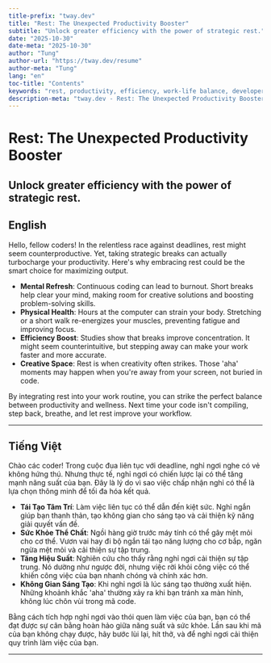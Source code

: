 ```yaml
---
title-prefix: "tway.dev"
title: "Rest: The Unexpected Productivity Booster"
subtitle: "Unlock greater efficiency with the power of strategic rest."
date: "2025-10-30"
date-meta: "2025-10-30"
author: "Tung"
author-url: "https://tway.dev/resume"
author-meta: "Tung"
lang: "en"
toc-title: "Contents"
keywords: "rest, productivity, efficiency, work-life balance, developer health"
description-meta: "tway.dev - Rest: The Unexpected Productivity Booster - Unlock greater efficiency with the power of strategic rest."
---
```


# Rest: The Unexpected Productivity Booster
## Unlock greater efficiency with the power of strategic rest.

## English
Hello, fellow coders! In the relentless race against deadlines, rest might seem counterproductive. Yet, taking strategic breaks can actually turbocharge your productivity. Here's why embracing rest could be the smart choice for maximizing output.

- **Mental Refresh**: Continuous coding can lead to burnout. Short breaks help clear your mind, making room for creative solutions and boosting problem-solving skills.
- **Physical Health**: Hours at the computer can strain your body. Stretching or a short walk re-energizes your muscles, preventing fatigue and improving focus.
- **Efficiency Boost**: Studies show that breaks improve concentration. It might seem counterintuitive, but stepping away can make your work faster and more accurate.
- **Creative Space**: Rest is when creativity often strikes. Those 'aha' moments may happen when you're away from your screen, not buried in code.

By integrating rest into your work routine, you can strike the perfect balance between productivity and wellness. Next time your code isn't compiling, step back, breathe, and let rest improve your workflow.

---

## Tiếng Việt
Chào các coder! Trong cuộc đua liên tục với deadline, nghỉ ngơi nghe có vẻ không hứng thú. Nhưng thực tế, nghỉ ngơi có chiến lược lại có thể tăng mạnh năng suất của bạn. Đây là lý do vì sao việc chấp nhận nghỉ có thể là lựa chọn thông minh để tối đa hóa kết quả.

- **Tái Tạo Tâm Trí**: Làm việc liên tục có thể dẫn đến kiệt sức. Nghỉ ngắn giúp bạn thanh thản, tạo không gian cho sáng tạo và cải thiện kỹ năng giải quyết vấn đề.
- **Sức Khỏe Thể Chất**: Ngồi hàng giờ trước máy tính có thể gây mệt mỏi cho cơ thể. Vươn vai hay đi bộ ngắn tái tạo năng lượng cho cơ bắp, ngăn ngừa mệt mỏi và cải thiện sự tập trung.
- **Tăng Hiệu Suất**: Nghiên cứu cho thấy rằng nghỉ ngơi cải thiện sự tập trung. Nó dường như ngược đời, nhưng việc rời khỏi công việc có thể khiến công việc của bạn nhanh chóng và chính xác hơn.
- **Không Gian Sáng Tạo**: Khi nghỉ ngơi là lúc sáng tạo thường xuất hiện. Những khoảnh khắc 'aha' thường xảy ra khi bạn tránh xa màn hình, không lúc chôn vùi trong mã code.

Bằng cách tích hợp nghỉ ngơi vào thói quen làm việc của bạn, bạn có thể đạt được sự cân bằng hoàn hảo giữa năng suất và sức khỏe. Lần sau khi mã của bạn không chạy được, hãy bước lùi lại, hít thở, và để nghỉ ngơi cải thiện quy trình làm việc của bạn.

---